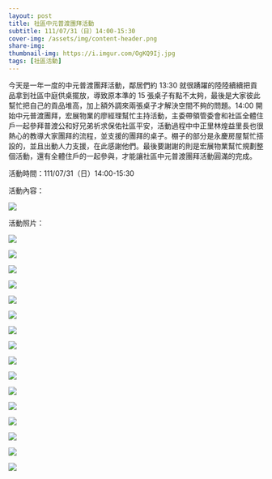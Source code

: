 ```yaml
---
layout: post
title: 社區中元普渡團拜活動
subtitle: 111/07/31（日）14:00-15:30
cover-img: /assets/img/content-header.png
share-img: 
thumbnail-img: https://i.imgur.com/OgKQ9Ij.jpg
tags: [社區活動]
---
```


今天是一年一度的中元普渡團拜活動，鄰居們約 13:30 就很踴躍的陸陸續續把貢品拿到社區中庭供桌擺放，導致原本準的 15 張桌子有點不太夠，最後是大家彼此幫忙把自己的貢品堆高，加上額外調來兩張桌子才解決空間不夠的問題。14:00 開始中元普渡團拜，宏展物業的廖經理幫忙主持活動，主委帶領管委會和社區全體住戶一起參拜普渡公和好兄弟祈求保佑社區平安，活動過程中中正里林煌益里長也很熱心的教導大家團拜的流程，並支援的團拜的桌子。棚子的部分是永慶房屋幫忙搭設的，並且出動人力支援，在此感謝他們。最後要謝謝的則是宏展物業幫忙規劃整個活動，還有全體住戶的一起參與，才能讓社區中元普渡團拜活動圓滿的完成。

活動時間：111/07/31（日）14:00-15:30

活動內容：

![](https://i.imgur.com/oDZuftz.jpg)

活動照片：

![](https://i.imgur.com/StliTCA.jpg)

![](https://i.imgur.com/rUYibIo.jpg)

![](https://i.imgur.com/BC4E0e6.jpg)

![](https://i.imgur.com/5VGzwDi.jpg)

![](https://i.imgur.com/L19GpwD.jpg)

![](https://i.imgur.com/iyWzUcS.jpg)

![](https://i.imgur.com/goJsxAS.jpg)

![](https://i.imgur.com/DwIhPzt.jpg)

![](https://i.imgur.com/PLc2eXQ.jpg)

![](https://i.imgur.com/OMn2G48.jpg)

![](https://i.imgur.com/uJUQaSS.jpg)

![](https://i.imgur.com/ndAiztJ.jpg)

![](https://i.imgur.com/N6DUDsL.jpg)

![](https://i.imgur.com/OgKQ9Ij.jpg)

![](https://i.imgur.com/t2Ws69J.jpg)

![](https://i.imgur.com/ZJbm6qE.jpg)
